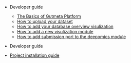 
- Developer guide

  - [The Basics of Gutmeta Platform](basics.md)
  - [How to upload your dataset](dataset.md)
  - [How to add your database overview visulization](db-viz.md)
  - [How to add a new visulization module](visualizer.md)
  - [How to add submission port to the deepomics module](submit.md)

 - Developer guide
  - [Project installation guide](start.md)
<!--
  - [Module development](module-dev.md)
  - [Pipeline development](pipeline-dev.md)
  - [Resources](resources.md)
  - [PyOmics API](pyomics.md)

- Researcher guide

  - [Project](project.md)

- File explorer guide

  - [File explorer](file-explorer.md)

- [Changelog](changelog.md) -->